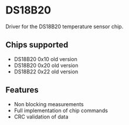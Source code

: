 # DS18B20
Driver for the DS18B20 temperature sensor chip.

## Chips supported
- DS18B20 0x10 old version
- DS18B20 0x20 old version
- DS18B22 0x22 old version

## Features
- Non blocking measurements
- Full implementation of chip commands
- CRC validation of data